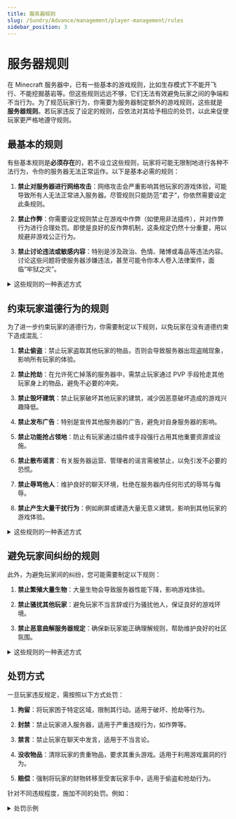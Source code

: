 ```yaml
---
title: 服务器规则
slug: /Sundry/Advance/management/player-management/rules
sidebar_position: 3
---
```


# 服务器规则

在 Minecraft 服务器中，已有一些基本的游戏规则，比如生存模式下不能开飞行、不能挖掘基岩等。但这些规则远远不够，它们无法有效避免玩家之间的争端和不当行为。为了规范玩家行为，你需要为服务器制定额外的游戏规则，这些就是 **服务器规则**。若玩家违反了设定的规则，应依法对其给予相应的处罚，以此来促使玩家更严格地遵守规则。

## 最基本的规则

有些基本规则是**必须存在**的，若不设立这些规则，玩家将可能无限制地进行各种不法行为，令你的服务器无法正常运作。以下是基本必需的规则：

1. **禁止对服务器进行网络攻击**：网络攻击会严重影响其他玩家的游戏体验，可能导致所有人无法正常进入服务器。尽管规则只能防范“君子”，你依然需要设定此条规则。
2. **禁止作弊**：你需要设定规则禁止在游戏中作弊（如使用非法插件），并对作弊行为进行合理处罚。即使是良好的反作弊机制，这条规定仍然十分重要，用以规避非游戏公正行为。

3. **禁止讨论违法或敏感内容**：特别是涉及政治、色情、赌博或毒品等违法内容。讨论这些问题将使服务器涉嫌违法，甚至可能令你本人卷入法律案件，面临“牢狱之灾”。

<details>
<summary>这些规则的一种表述方式</summary>

1. 禁止对服务器发起网络攻击，例如：DDoS 攻击、假人压测、远程桌面爆破等。此类行为将导致所有玩家无法正常进入服务器游戏。
2. 禁止在游戏中作弊，例如：使用矿透、杀戮光环、未经允许使用特殊手段开启创造、利用游戏机制或程序的漏洞等。这种行为会严重破坏游戏的公平性，影响其他玩家的体验。
3. 禁止讨论违法或敏感内容，例如：不得提及政治人物、暗示政治行为，也不要发送相关网站链接或讨论此类话题，包括通过聊天、建筑、告示牌等方式。

</details>

## 约束玩家道德行为的规则

为了进一步约束玩家的道德行为，你需要制定以下规则，以免玩家在没有道德约束下造成混乱：

1. **禁止偷盗**：禁止玩家盗取其他玩家的物品，否则会导致服务器出现盗贼现象，影响所有玩家的体验。
2. **禁止抢劫**：在允许死亡掉落的服务器中，需禁止玩家通过 PVP 手段抢走其他玩家身上的物品，避免不必要的冲突。

3. **禁止毁坏建筑**：禁止玩家破坏其他玩家的建筑，减少因恶意破坏造成的游戏兴趣降低。

4. **禁止发布广告**：特别是宣传其他服务器的广告，避免对自身服务器的影响。

5. **禁止功能抢占领地**：防止有玩家通过插件或手段强行占用其他重要资源或设施。

6. **禁止散布谣言**：有关服务器运营、管理者的谣言需被禁止，以免引发不必要的恐慌。

7. **禁止辱骂他人**：维护良好的聊天环境，杜绝在服务器内任何形式的辱骂与侮辱。

8. **禁止产生大量干扰行为**：例如刷屏或建造大量无意义建筑，影响到其他玩家的游戏体验。

<details>
<summary>这些规则的一种表述方式</summary>

1. 禁止偷盗，包括未经他人同意从不属于自己的箱子中取走物品，野外遇到的箱子也不得随意拿走里面的东西。
2. 禁止抢劫，特别是通过火焰、陷阱等手段杀死其他玩家以获取财物。
3. 禁止毁坏他人建筑。若意外破坏，需及时修复；若无法修复，应尽快寻求建筑主人协商解决。
4. 禁止发布广告，包括其他服务器和产品的宣传。
5. 禁止散布谣言，无论其是否与服务器有关。
6. 禁止辱骂他人，包括在聊天中或通过其他手段进行侮辱。
7. 禁止刷屏或在公共区域建造无意义的建筑，侵犯他人游戏体验，一经发现将立即拆除，且不予补偿。

</details>

## 避免玩家间纠纷的规则

此外，为避免玩家间的纠纷，您可能需要制定以下规则：

1. **禁止繁殖大量生物**：大量生物会导致服务器性能下降，影响游戏体验。

2. **禁止骚扰其他玩家**：避免玩家不当言辞或行为骚扰他人，保证良好的游戏环境。

3. **禁止恶意曲解服务器规定**：确保新玩家能正确理解规则，帮助维护良好的社区氛围。

<details>
<summary>这些规则的一种表述方式</summary>

1. 禁止大量繁殖生物，特别是建造交易所等会造成性能问题的设施。
2. 禁止骚扰即向他人发出不适言论或行为，进入他人领地等行为。
3. 禁止恶意曲解规则，尤其是向新玩家以不当方式解释规定导致其混淆。

</details>

## 处罚方式

一旦玩家违反规定，需按照以下方式处罚：

1. **拘留**：将玩家困于特定区域，限制其行动。适用于破坏、抢劫等行为。
2. **封禁**：禁止玩家进入服务器，适用于严重违规行为，如作弊等。
3. **禁言**：禁止玩家在聊天中发言，适用于不当言论。

4. **没收物品**：清除玩家的贵重物品，要求其重头游戏。适用于利用游戏漏洞的行为。

5. **赔偿**：强制将玩家的财物转移至受害玩家手中，适用于偷盗和抢劫行为。

针对不同违规程度，施加不同的处罚。例如：

<details>
<summary>处罚示例</summary>

- 根据建筑毁坏的程度，对违反规定的玩家进行拘留或封禁，依据辱骂及谣言对他人的影响程度执行禁言。
- 对于建造大量无意义建筑或滥用功能的玩家，实施拘留。
- 对于偷盗少量财物的玩家，可以仅要求归还或赔偿，若破坏较小型建筑且经同意，亦可只要求赔偿。

</details>

